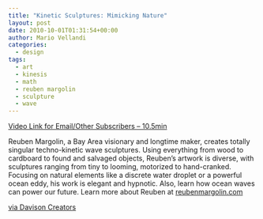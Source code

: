 ```yaml
---
title: "Kinetic Sculptures: Mimicking Nature"
layout: post
date: 2010-10-01T01:31:54+00:00
author: Mario Vellandi
categories:
  - design
tags:
  - art
  - kinesis
  - math
  - reuben margolin
  - sculpture
  - wave
---
```

[Video Link for Email/Other Subscribers &#8211; 10.5min](http://vimeo.com/3001833)

Reuben Margolin, a Bay Area visionary and longtime maker, creates totally singular techno-kinetic wave sculptures. Using everything from wood to cardboard to found and salvaged objects, Reuben’s artwork is diverse, with sculptures ranging from tiny to looming, motorized to hand-cranked. Focusing on natural elements like a discrete water droplet or a powerful ocean eddy, his work is elegant and hypnotic. Also, learn how ocean waves can power our future. Learn more about Reuben at [reubenmargolin.com](http://reubenmargolin.com)

[via Davison Creators](http://www.davison.com/creators/2010/09/29/kinetic-sculptures-mimicking-nature/)
